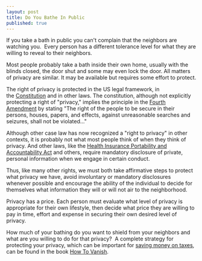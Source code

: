 ```yaml
---
layout: post
title: Do You Bathe In Public
published: true
---
```


<p>If you take a bath in public you can't complain that the neighbors are watching you.  Every person has a different tolerance level for what they are willing to reveal to their neighbors.  </p>

<p>Most people probably take a bath inside their own home, usually with the blinds closed, the door shut and some may even lock the door. All matters of privacy are similar. It may be available but requires some effort to protect.</p>

<p>The right of privacy is protected in the US legal framework, in the <a title="US Constitution" href="http://www.usconstitution.net/const.html" target="_blank">Constitution</a> and in other laws. The constitution, although not explicitly protecting a right of "privacy," implies the principle in the <a title="Fourth Amendment" href="http://www.usconstitution.net/const.html#Am4" target="_blank">Fourth Amendment</a> by stating "The right of the people to be secure in their persons, houses, papers, and effects, against unreasonable searches and seizures, shall not be violated..."</p>

</p>Although other case law has now recognized a "right to privacy" in other contexts, it is probably not what most people think of when they think of privacy. And other laws, like the <a title="HIPAA" href="http://aspe.hhs.gov/admnsimp/pl104191.htm" target="_blank">Health Insurance Portability and Accountability Act</a> and others, require mandatory disclosure of private, personal information when we engage in certain conduct.</p>

<p>Thus, like many other rights, we must both take affirmative steps to protect what privacy we have, avoid involuntary or mandatory disclosures whenever possible and encourage the ability of the individual to decide for themselves what information they will or will not air to the neighborhood.</p>

<p>Privacy has a price. Each person must evaluate what level of privacy is appropriate for their own lifestyle, then decide what price they are willing to pay in time, effort and expense in securing their own desired level of privacy.  </p>

<p>How much of your bathing do you want to shield from your neighbors and what are you willing to do for that privacy?  A complete strategy for protecting your privacy, which can be important for <a href="http://www.howtovanish.com/taxdomicile">saving money on taxes</a>, can be found in the book <a href="http://www.howtovanish.com/HTVBook">How To Vanish</a>.</p>

